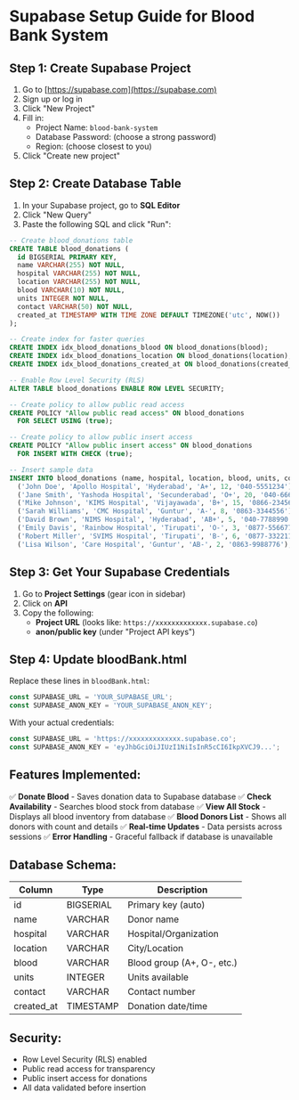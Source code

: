 # Supabase Setup Guide for Blood Bank System

## Step 1: Create Supabase Project

1. Go to [https://supabase.com](https://supabase.com)
2. Sign up or log in
3. Click "New Project"
4. Fill in:
   - Project Name: `blood-bank-system`
   - Database Password: (choose a strong password)
   - Region: (choose closest to you)
5. Click "Create new project"

## Step 2: Create Database Table

1. In your Supabase project, go to **SQL Editor**
2. Click "New Query"
3. Paste the following SQL and click "Run":

```sql
-- Create blood_donations table
CREATE TABLE blood_donations (
  id BIGSERIAL PRIMARY KEY,
  name VARCHAR(255) NOT NULL,
  hospital VARCHAR(255) NOT NULL,
  location VARCHAR(255) NOT NULL,
  blood VARCHAR(10) NOT NULL,
  units INTEGER NOT NULL,
  contact VARCHAR(50) NOT NULL,
  created_at TIMESTAMP WITH TIME ZONE DEFAULT TIMEZONE('utc', NOW())
);

-- Create index for faster queries
CREATE INDEX idx_blood_donations_blood ON blood_donations(blood);
CREATE INDEX idx_blood_donations_location ON blood_donations(location);
CREATE INDEX idx_blood_donations_created_at ON blood_donations(created_at DESC);

-- Enable Row Level Security (RLS)
ALTER TABLE blood_donations ENABLE ROW LEVEL SECURITY;

-- Create policy to allow public read access
CREATE POLICY "Allow public read access" ON blood_donations
  FOR SELECT USING (true);

-- Create policy to allow public insert access
CREATE POLICY "Allow public insert access" ON blood_donations
  FOR INSERT WITH CHECK (true);

-- Insert sample data
INSERT INTO blood_donations (name, hospital, location, blood, units, contact) VALUES
  ('John Doe', 'Apollo Hospital', 'Hyderabad', 'A+', 12, '040-5551234'),
  ('Jane Smith', 'Yashoda Hospital', 'Secunderabad', 'O+', 20, '040-6664321'),
  ('Mike Johnson', 'KIMS Hospital', 'Vijayawada', 'B+', 15, '0866-2345678'),
  ('Sarah Williams', 'CMC Hospital', 'Guntur', 'A-', 8, '0863-3344556'),
  ('David Brown', 'NIMS Hospital', 'Hyderabad', 'AB+', 5, '040-7788990'),
  ('Emily Davis', 'Rainbow Hospital', 'Tirupati', 'O-', 3, '0877-5566778'),
  ('Robert Miller', 'SVIMS Hospital', 'Tirupati', 'B-', 6, '0877-3322110'),
  ('Lisa Wilson', 'Care Hospital', 'Guntur', 'AB-', 2, '0863-9988776');
```

## Step 3: Get Your Supabase Credentials

1. Go to **Project Settings** (gear icon in sidebar)
2. Click on **API**
3. Copy the following:
   - **Project URL** (looks like: `https://xxxxxxxxxxxxx.supabase.co`)
   - **anon/public key** (under "Project API keys")

## Step 4: Update bloodBank.html

Replace these lines in `bloodBank.html`:

```javascript
const SUPABASE_URL = 'YOUR_SUPABASE_URL';
const SUPABASE_ANON_KEY = 'YOUR_SUPABASE_ANON_KEY';
```

With your actual credentials:

```javascript
const SUPABASE_URL = 'https://xxxxxxxxxxxxx.supabase.co';
const SUPABASE_ANON_KEY = 'eyJhbGciOiJIUzI1NiIsInR5cCI6IkpXVCJ9...';
```

## Features Implemented:

✅ **Donate Blood** - Saves donation data to Supabase database
✅ **Check Availability** - Searches blood stock from database
✅ **View All Stock** - Displays all blood inventory from database
✅ **Blood Donors List** - Shows all donors with count and details
✅ **Real-time Updates** - Data persists across sessions
✅ **Error Handling** - Graceful fallback if database is unavailable

## Database Schema:

| Column     | Type      | Description                |
|------------|-----------|----------------------------|
| id         | BIGSERIAL | Primary key (auto)         |
| name       | VARCHAR   | Donor name                 |
| hospital   | VARCHAR   | Hospital/Organization      |
| location   | VARCHAR   | City/Location              |
| blood      | VARCHAR   | Blood group (A+, O-, etc.) |
| units      | INTEGER   | Units available            |
| contact    | VARCHAR   | Contact number             |
| created_at | TIMESTAMP | Donation date/time         |

## Security:

- Row Level Security (RLS) enabled
- Public read access for transparency
- Public insert access for donations
- All data validated before insertion
